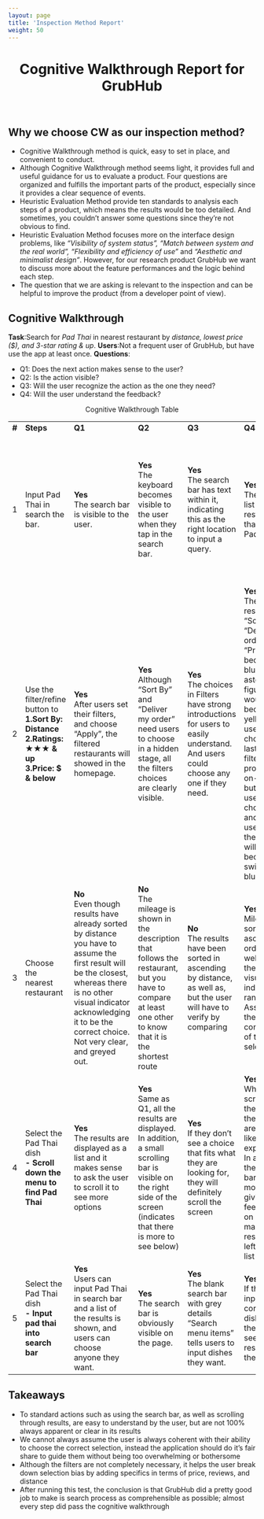 ```yaml
---
layout: page
title: 'Inspection Method Report'
weight: 50
---
```



<center><h1> Cognitive Walkthrough Report for GrubHub </h1></center>
<br>

## Why we choose CW as our inspection method?
- Cognitive Walkthrough method is quick, easy to set in place, and convenient to conduct.
- Although Cognitive Walkthrough method seems light, it provides full and useful guidance for us  to evaluate a product. Four questions are organized and fulfills the important parts of the product, especially since it provides a clear sequence of events.
- Heuristic Evaluation Method provide ten standards to analysis each steps of a product, which means the results would be too detailed. And sometimes, you couldn’t answer some questions since they’re not obvious to find.  
- Heuristic Evaluation Method focuses more on the interface design problems, like *“Visibility of system status”, “Match between system and the real world”, “Flexibility and efficiency of use”* and *“Aesthetic and minimalist design”*. However, for our research product GrubHub we want to discuss more about the feature performances and the logic behind each step.
- The question that we are asking is relevant to the inspection and can be helpful to improve the product (from a developer point of view).

## Cognitive Walkthrough
**Task**:Search for *Pad Thai* in nearest restaurant by *distance, lowest price ($), and 3-star rating & up*.
**Users**:Not a frequent user of GrubHub, but have use the app at least once.
**Questions**:
- Q1: Does the next action makes sense to the user?
- Q2: Is the action visible?
- Q3: Will the user recognize the action as the one they need?
- Q4: Will the user understand the feedback?

<center>Cognitive Walkthrough Table</center> 
<table>
  <tr>
    <td><b>#</b></td>
    <td><b>Steps</b></td>
    <td><b>Q1</b></td>
    <td><b>Q2</b></td>
    <td><b>Q3</b></td>
    <td><b>Q4</b></td>
    <td><b>Notes</b></td>
  </tr>
  <tr>
    <td>1</td>
    <td>Input Pad Thai in search the bar.</td>
    <td><b>Yes</b><br>
 		The search bar is visible to the user. </td>
    <td><b>Yes</b><br>
    	The keyboard becomes visible to the user when they tap in the search bar.</td>
    <td><b>Yes</b><br>
    	The search bar has text within it, indicating this as the right location to input a query.</td>
    <td><b>Yes</b><br> 
    	The results list restaurants that offer Pad Thai.</td>
    <td>I will say that if the user were to expect the results to show a comparative list of Pad Thai dishes, then they would get confused. Instead, the user is given a list of restaurants that offer the dish.  </td>
  </tr>
  <tr>
	<td>2</td>
	<td>Use the filter/refine button to <br>
		<b>1.Sort By: Distance</b> <br>
		<b>2.Ratings: ★★★ & up </b> <br>
		<b>3.Price: $ & below</b></td>
	<td><b>Yes</b><br>
		After users set their filters, and choose “Apply”, the filtered restaurants will showed in the homepage. </td>
	<td><b>Yes</b><br>
		Although “Sort By” and “Deliver my order” need users to choose in a hidden stage, all the filters choices are clearly visible.</td>
	<td><b>Yes</b><br>
		The choices in Filters have strong introductions for users to easily understand. And users could choose any one if they need.</td>
	<td><b>Yes</b><br> 
		The chosen result in “Sort By”, “Deliver my order” and “Price” will become blue;The asteroid figure would become yellow after users choose;The last three filters provide on-off button for users to choose, and once users tap, the button will become switch to blue. </td>
	<td></td>
  </tr>
  <tr>
    <td>3</td>
    <td>Choose the nearest restaurant</td>
    <td><b>No</b><br>
 		Even though results have already sorted by distance you have to assume the first result will be the closest, whereas there is no other visual indicator acknowledging it to be the correct choice. Not very clear, and greyed out.</td>
    <td><b>No</b><br>
    	The mileage is shown in the description that follows the restaurant, but you have to compare at least one other to know that it is the shortest route</td>
    <td><b>No</b><br>
    	The results have been sorted in ascending by distance, as well as, but the user will have to verify by comparing</td>
    <td><b>Yes</b><br> 
    	Mileage is sorted in ascending order, as well as there is a visual indicator of range. Assuming the user is confident of their selection</td>
    <td>The only concern I could in this step is that there is no certain selection, as in GrubHub does not say for certain the first selection is the nearest, you are to assume or compare on your own accord, and trust that the app is functioning correctly </td>
  </tr>
  <tr>
	<td>4</td>
	<td>Select the Pad Thai dish<br>
		<b> - Scroll down the menu to find Pad Thai</b> <br></td>
	<td><b>Yes</b><br>
		The results are displayed as a list and it makes sense to ask the user to scroll it to see more options </td>
	<td><b>Yes</b><br>
		Same as Q1, all the results are displayed. In addition, a small scrolling bar is visible on the right side of the screen (indicates that there is more to see below)</td>
	<td><b>Yes</b><br>
		If they don’t see a choice that fits what they are looking for, they will definitely scroll the screen</td>
	<td><b>Yes</b><br> 
		When scrolling the screen the results are moving like expected. In addition, the scroll bar is moving giving feedback on how many results are left in the list </td>
	<td>Nothing to add or change to this step. The action is pretty standard, understandable for an unfamiliar user, and the feedback is clear and redundant.</td>
  </tr>
  <tr>
	<td>5</td>
	<td>Select the Pad Thai dish<br>
		<b> - Input pad thai into search bar</b> <br></td>
	<td><b>Yes</b><br>
		Users can input Pad Thai in search bar and a list of the results is shown, and users can choose anyone they want. </td>
	<td><b>Yes</b><br>
		The search bar is obviously visible on the page.</td>
	<td><b>Yes</b><br>
		The blank search bar with grey details “Search menu items” tells users to input dishes they want. </td>
	<td><b>Yes</b><br> 
		If the user inputs the correct dish name, they will see the results in the list. </td>
	<td></td>
  </tr>
 </table>


## Takeaways
- To standard actions such as using the search bar, as well as scrolling through results, are easy to understand by the user, but are not 100% always apparent or clear in its results
- We cannot always assume the user is always coherent with their ability to choose the correct selection, instead the application should do it’s fair share to guide them without being too overwhelming or bothersome
- Although the filters are not completely necessary, it helps the user break down selection bias by adding specifics in terms of price, reviews, and distance
- After running this test, the conclusion is that GrubHub did a pretty good job to make is search process as comprehensible as possible; almost every step did pass the cognitive walkthrough

